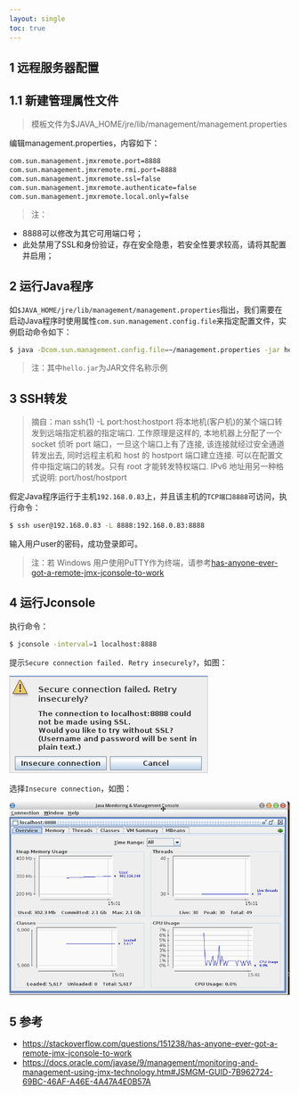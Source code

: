 ```yaml
---
layout: single
toc: true
---
```


## 1 远程服务器配置

## 1.1 新建管理属性文件

> 模板文件为$JAVA_HOME/jre/lib/management/management.properties

编辑management.properties，内容如下：

```properties
com.sun.management.jmxremote.port=8888
com.sun.management.jmxremote.rmi.port=8888
com.sun.management.jmxremote.ssl=false
com.sun.management.jmxremote.authenticate=false
com.sun.management.jmxremote.local.only=false
```

> 注：

* 8888可以修改为其它可用端口号；
* 此处禁用了SSL和身份验证，存在安全隐患，若安全性要求较高，请将其配置并启用；

## 2 运行Java程序

如`$JAVA_HOME/jre/lib/management/management.properties`指出，我们需要在启动Java程序时使用属性`com.sun.management.config.file`来指定配置文件，实例启动命令如下：

```bash
$ java -Dcom.sun.management.config.file=~/management.properties -jar hello.jar
```

> 注：其中`hello.jar`为JAR文件名称示例

## 3 SSH转发

> 摘自：man ssh(1) -L port:host:hostport 
将本地机(客户机)的某个端口转发到远端指定机器的指定端口. 工作原理是这样的, 本地机器上分配了一个 socket 侦听 port 端口，一旦这个端口上有了连接, 该连接就经过安全通道转发出去, 同时远程主机和 host 的 hostport 端口建立连接. 可以在配置文件中指定端口的转发。只有 root 才能转发特权端口. IPv6 地址用另一种格式说明: port/host/hostport

假定Java程序运行于主机`192.168.0.83`上，并且该主机的`TCP端口8888`可访问，执行命令：

```bash
$ ssh user@192.168.0.83 -L 8888:192.168.0.83:8888
```

输入用户user的密码，成功登录即可。

> 注：若 Windows 用户使用PuTTY作为终端，请参考[has-anyone-ever-got-a-remote-jmx-jconsole-to-work](https://stackoverflow.com/questions/151238/has-anyone-ever-got-a-remote-jmx-jconsole-to-work)

## 4 运行Jconsole

执行命令：

```bash
$ jconsole -interval=1 localhost:8888
```

提示`Secure connection failed. Retry insecurely?`，如图：

![secure-connection-failed](assets/img/secure-connection-failed.png)

选择`Insecure connection`，如图：

![Screenshot-2018-01-18_15-01-07](assets/img/Screenshot-2018-01-18_15-01-07.png)

## 5 参考

- https://stackoverflow.com/questions/151238/has-anyone-ever-got-a-remote-jmx-jconsole-to-work 
- https://docs.oracle.com/javase/9/management/monitoring-and-management-using-jmx-technology.htm#JSMGM-GUID-7B962724-69BC-46AF-A46E-4A47A4E0B57A
